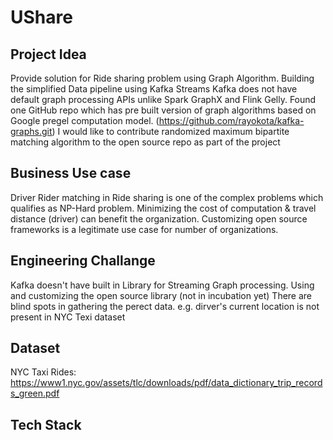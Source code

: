 # UShare


## Project Idea

Provide solution for Ride sharing problem using Graph Algorithm.
Building the simplified Data pipeline using Kafka Streams
Kafka does not have default graph processing APIs unlike Spark GraphX and Flink Gelly.
Found one GitHub repo which has pre built version of graph algorithms based on Google pregel computation model. (https://github.com/rayokota/kafka-graphs.git)
I would like to contribute randomized maximum bipartite matching algorithm to the open source repo as part of the project


## Business Use case

Driver Rider matching in Ride sharing is one of the complex problems which qualifies as NP-Hard problem.
Minimizing the cost of computation & travel distance (driver) can benefit the organization.
Customizing open source frameworks is a legitimate use case for number of organizations.

## Engineering Challange

Kafka doesn't have built in Library for Streaming Graph processing. 
Using and customizing the open source library (not in incubation yet) 
There are blind spots in gathering the perect data. e.g. dirver's current location is not present in NYC Texi dataset

## Dataset

NYC Taxi Rides: https://www1.nyc.gov/assets/tlc/downloads/pdf/data_dictionary_trip_records_green.pdf

## Tech Stack

